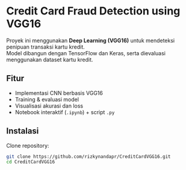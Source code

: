 # Credit Card Fraud Detection using VGG16

Proyek ini menggunakan **Deep Learning (VGG16)** untuk mendeteksi penipuan transaksi kartu kredit.  
Model dibangun dengan TensorFlow dan Keras, serta dievaluasi menggunakan dataset kartu kredit.

## Fitur
- Implementasi CNN berbasis VGG16
- Training & evaluasi model
- Visualisasi akurasi dan loss
- Notebook interaktif (`.ipynb`) + script `.py`

## Instalasi
Clone repository:
```bash
git clone https://github.com/rizkynandapr/CreditCardVGG16.git
cd CreditCardVGG16
